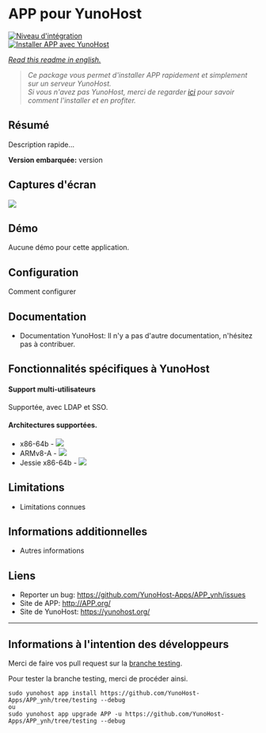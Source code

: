 # APP pour YunoHost

[![Niveau d'intégration](https://dash.yunohost.org/integration/APP.svg)](https://dash.yunohost.org/appci/app/APP)  
[![Installer APP avec YunoHost](https://install-app.yunohost.org/install-with-yunohost.png)](https://install-app.yunohost.org/?app=APP)

*[Read this readme in english.](./README.md)*

> *Ce package vous permet d'installer APP rapidement et simplement sur un serveur YunoHost.  
Si vous n'avez pas YunoHost, merci de regarder [ici](https://yunohost.org/#/install_fr) pour savoir comment l'installer et en profiter.*

## Résumé
Description rapide...

**Version embarquée:** version

## Captures d'écran

![](screenshot.png)

## Démo

Aucune démo pour cette application.

## Configuration

Comment configurer

## Documentation

 * Documentation YunoHost: Il n'y a pas d'autre documentation, n'hésitez pas à contribuer.

## Fonctionnalités spécifiques à YunoHost

#### Support multi-utilisateurs

Supportée, avec LDAP et SSO.

#### Architectures supportées.

* x86-64b - [![](https://ci-apps.yunohost.org/ci/logs/APP%20%28Community%29.svg)](https://ci-apps.yunohost.org/ci/apps/APP/)
* ARMv8-A - [![](https://ci-apps-arm.yunohost.org/ci/logs/APP%20%28Community%29.svg)](https://ci-apps-arm.yunohost.org/ci/apps/APP/)
* Jessie x86-64b - [![](https://ci-stretch.nohost.me/ci/logs/APP%20%28Community%29.svg)](https://ci-stretch.nohost.me/ci/apps/APP/)

## Limitations

* Limitations connues

## Informations additionnelles

* Autres informations

## Liens

 * Reporter un bug: https://github.com/YunoHost-Apps/APP_ynh/issues
 * Site de APP: http://APP.org/
 * Site de YunoHost: https://yunohost.org/

---

Informations à l'intention des développeurs
----------------

Merci de faire vos pull request sur la [branche testing](https://github.com/YunoHost-Apps/APP_ynh/tree/testing).

Pour tester la branche testing, merci de procéder ainsi.
```
sudo yunohost app install https://github.com/YunoHost-Apps/APP_ynh/tree/testing --debug
ou
sudo yunohost app upgrade APP -u https://github.com/YunoHost-Apps/APP_ynh/tree/testing --debug
```
